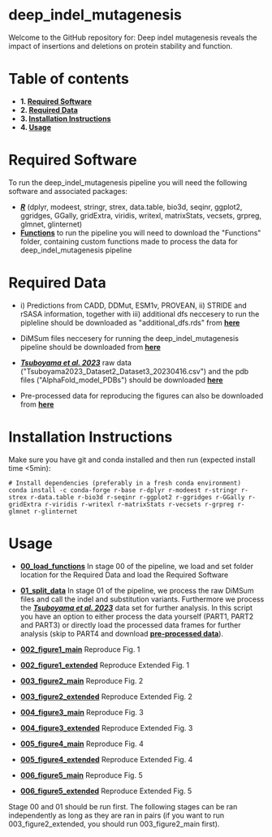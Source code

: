 # deep_indel_mutagenesis

Welcome to the GitHub repository for: Deep indel mutagenesis reveals the impact of insertions and deletions on protein stability and function. 

# Table of contents

* **1. [Required Software](#required-software)**
* **2. [Required Data](#required-data)**
* **3. [Installation Instructions](#installation-instructions)**
* **4. [Usage](#usage)**

# Required Software

To run the deep_indel_mutagenesis pipeline you will need the following software and associated packages:

* **[_R_](https://www.r-project.org/)** (dplyr, modeest, stringr, strex, data.table, bio3d, seqinr, ggplot2, ggridges, GGally, gridExtra, viridis, writexl, matrixStats, vecsets, grpreg, glmnet, glinternet)
* **[Functions](https://github.com/lehner-lab/deep_indel_mutagenesis/tree/main/Functions)** to run the pipeline you will need to download the "Functions" folder, containing custom functions made to process the data for deep_indel_mutagenesis pipeline


# Required Data

* i) Predictions from CADD, DDMut, ESM1v, PROVEAN, ii) STRIDE and rSASA information, together with iii)  additional dfs neccesery to run the pipleline should be downloaded as "additional_dfs.rds" from  **[here](https://crgcnag-my.sharepoint.com/:f:/g/personal/cweng_crg_es/EliX349TTkpIoMomBwphyRMBYI17nEt4XZ45XcTvWtpuyw](https://crgcnag-my.sharepoint.com/personal/mtopolska_crg_es/_layouts/15/onedrive.aspx?login_hint=mtopolska%40crg%2Ees&id=%2Fpersonal%2Fmtopolska%5Fcrg%5Fes%2FDocuments%2FTopolska%5Fetal%5Fdeep%5Findel%5Fmutagenesis&view=0)https://crgcnag-my.sharepoint.com/personal/mtopolska_crg_es/_layouts/15/onedrive.aspx?login_hint=mtopolska%40crg%2Ees&id=%2Fpersonal%2Fmtopolska%5Fcrg%5Fes%2FDocuments%2FTopolska%5Fetal%5Fdeep%5Findel%5Fmutagenesis&view=0)** 

* DiMSum files neccesery for running the deep_indel_mutagenesis pipeline should be downloaded from **[here](https://crgcnag-my.sharepoint.com/personal/mtopolska_crg_es/_layouts/15/onedrive.aspx?login_hint=mtopolska%40crg%2Ees&id=%2Fpersonal%2Fmtopolska%5Fcrg%5Fes%2FDocuments%2FTopolska%5Fetal%5Fdeep%5Findel%5Fmutagenesis%2FDiMSum&view=0)** 

* **[_Tsuboyama et al. 2023_](https://www.nature.com/articles/s41586-023-06328-6)**  raw data ("Tsuboyama2023_Dataset2_Dataset3_20230416.csv") and the pdb files ("AlphaFold_model_PDBs") should be downloaded **[here](https://crgcnag-my.sharepoint.com/personal/mtopolska_crg_es/_layouts/15/onedrive.aspx?login_hint=mtopolska%40crg%2Ees&id=%2Fpersonal%2Fmtopolska%5Fcrg%5Fes%2FDocuments%2FTopolska%5Fetal%5Fdeep%5Findel%5Fmutagenesis%2FDiMSum&view=0)** 

* Pre-processed data for reproducing the figures can also be downloaded from **[here](https://zenodo.org/record/7992926)**

# Installation Instructions

Make sure you have git and conda installed and then run (expected install time <5min):

```
# Install dependencies (preferably in a fresh conda environment)
conda install -c conda-forge r-base r-dplyr r-modeest r-stringr r-strex r-data.table r-bio3d r-seqinr r-ggplot2 r-ggridges r-GGally r-gridExtra r-viridis r-writexl r-matrixStats r-vecsets r-grpreg r-glmnet r-glinternet 
```

# Usage

* **[00_load_functions]()** 
  In stage 00 of the pipeline, we load and set folder location for the Required Data and load the Required Software

* **[01_split_data]()**
  In stage 01 of the pipeline, we process the raw DiMSum files and call the indel and substitution variants.    Furthermore we process the **[_Tsuboyama et al. 2023_](https://www.nature.com/articles/s41586-023-06328-6)**  data set for further analysis. In this script you have an option to either process the data yourself (PART1, PART2 and PART3) or directly load the processed data frames for further analysis (skip to PART4 and download **[pre-processed data](https://crgcnag-my.sharepoint.com/personal/mtopolska_crg_es/_layouts/15/onedrive.aspx?login_hint=mtopolska%40crg%2Ees&id=%2Fpersonal%2Fmtopolska%5Fcrg%5Fes%2FDocuments%2FTopolska%5Fetal%5Fdeep%5Findel%5Fmutagenesis%2Fpreprocessed%5Fdata&view=0)**).

* **[002_figure1_main]()** Reproduce Fig. 1
* **[002_figure1_extended]()** Reproduce Extended Fig. 1
* **[003_figure2_main]()** Reproduce Fig. 2
* **[003_figure2_extended]()** Reproduce Extended Fig. 2
* **[004_figure3_main]()** Reproduce Fig. 3
* **[004_figure3_extended]()** Reproduce Extended Fig. 3
* **[005_figure4_main]()** Reproduce Fig. 4
* **[005_figure4_extended]()** Reproduce Extended Fig. 4
* **[006_figure5_main]()** Reproduce Fig. 5
* **[006_figure5_extended]()** Reproduce Extended Fig. 5

Stage 00 and 01 should be run first. The following stages can be ran independently as long as they are ran in pairs (if you want to run 003_figure2_extended, you should run 003_figure2_main first). 





  




